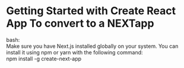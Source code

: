 # Getting Started with Create React App To convert to a NEXTapp

bash:  
Make sure you have Next.js installed globally on your system. You can install it using npm or yarn with the following command:  
npm install -g create-next-app  

